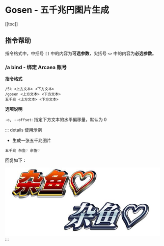 # Gosen - 五千兆円图片生成

[[toc]]

## 指令帮助

指令格式中，中括号 `[]` 中的内容为**可选参数**，尖括号 `<>` 中的内容为**必选参数**。

### /a bind - 绑定 Arcaea 账号

**指令格式**

```
/5k <上方文本> <下方文本>
/gosen <上方文本> <下方文本>
五千兆 <上方文本> <下方文本>
```

**选项说明**

`-o, --offset`: 指定下方文本的水平偏移量，默认为 0

::: details 使用示例
- 生成一张五千兆图片
```
五千兆 杂鱼♡ 杂鱼♡
```
回复如下：

![5k sample](./images/5k-sample.jpg)
:::